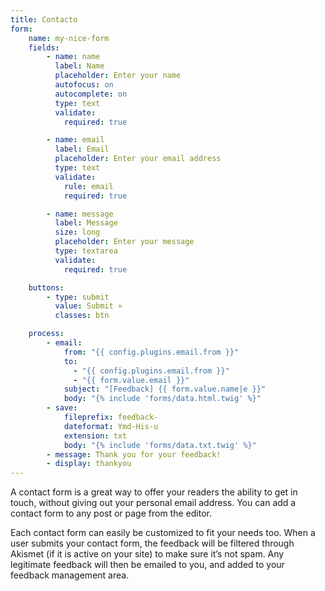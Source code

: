 ```yaml
---
title: Contacto
form:
    name: my-nice-form
    fields:
        - name: name
          label: Name
          placeholder: Enter your name
          autofocus: on
          autocomplete: on
          type: text
          validate:
            required: true

        - name: email
          label: Email
          placeholder: Enter your email address
          type: text
          validate:
            rule: email
            required: true

        - name: message
          label: Message
          size: long
          placeholder: Enter your message
          type: textarea
          validate:
            required: true

    buttons:
        - type: submit
          value: Submit »
          classes: btn

    process:
        - email:
            from: "{{ config.plugins.email.from }}"
            to:
              - "{{ config.plugins.email.from }}"
              - "{{ form.value.email }}"
            subject: "[Feedback] {{ form.value.name|e }}"
            body: "{% include 'forms/data.html.twig' %}"
        - save:
            fileprefix: feedback-
            dateformat: Ymd-His-u
            extension: txt
            body: "{% include 'forms/data.txt.twig' %}"
        - message: Thank you for your feedback!
        - display: thankyou
---
```

A contact form is a great way to offer your readers the ability to get in touch, without giving out your personal email address. You can add a contact form to any post or page from the editor.

Each contact form can easily be customized to fit your needs too. When a user submits your contact form, the feedback will be filtered through Akismet (if it is active on your site) to make sure it’s not spam. Any legitimate feedback will then be emailed to you, and added to your feedback management area.
